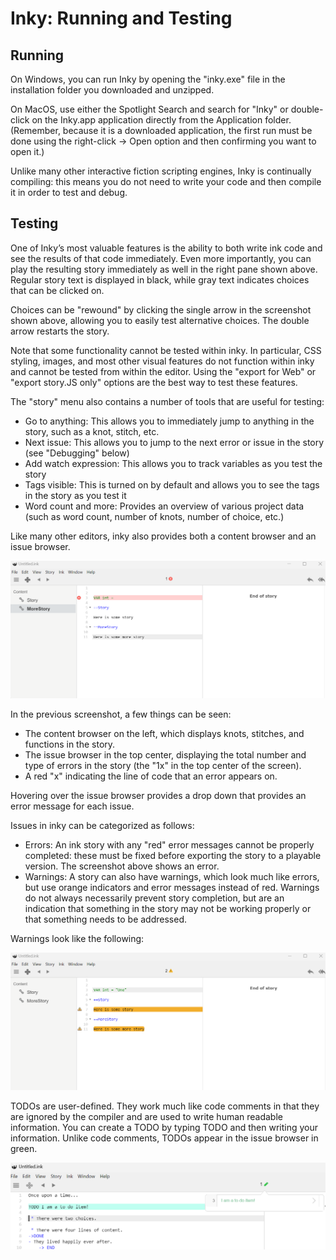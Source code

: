 # Inky: Running and Testing

## Running

On Windows, you can run Inky by opening the "inky.exe" file in the installation folder you downloaded and unzipped.

On MacOS, use either the Spotlight Search and search for "Inky" or double-click on the Inky.app application directly from the Application
folder. (Remember, because it is a downloaded application, the first run must be done using the right-click → Open option and then confirming you want to open it.)

Unlike many other interactive fiction scripting engines, Inky is continually compiling: this means you do not need to write your code and
then compile it in order to test and debug.

## Testing

One of Inky’s most valuable features is the ability to both write ink code and see the results of that code immediately. Even more
importantly, you can play the resulting story immediately as well in the right pane shown above. Regular story text is displayed in black, while gray text indicates choices that can be clicked on.

Choices can be "rewound" by clicking the single arrow in the screenshot shown above, allowing you to easily test alternative choices. The double arrow restarts the story.

Note that some functionality cannot be tested within inky. In particular, CSS styling, images, and most other visual features do not
function within inky and cannot be tested from within the editor. Using the "export for Web" or "export story.JS only" options are the best way to test these features.

The "story" menu also contains a number of tools that are useful for testing:

- Go to anything: This allows you to immediately jump to anything in the story, such as a knot, stitch, etc.
- Next issue: This allows you to jump to the next error or issue in the story (see "Debugging" below)
- Add watch expression: This allows you to track variables as you test the story
- Tags visible: This is turned on by default and allows you to see the tags in the story as you test it
- Word count and more: Provides an overview of various project data (such as word count, number of knots, number of choice, etc.)

Like many other editors, inky also provides both a content browser and an issue browser.

![Issue Browser](../../images/inkTools-Inky-IssueBrowser.png 'Reviewing Issues in Inky')

In the previous screenshot, a few things can be seen:

- The content browser on the left, which displays knots, stitches, and functions in the story.
- The issue browser in the top center, displaying the total number and type of errors in the story (the "1x" in the top center of the screen).
- A red "x" indicating the line of code that an error appears on.

Hovering over the issue browser provides a drop down that provides an error message for each issue.

Issues in inky can be categorized as follows:

- Errors: An ink story with any "red" error messages cannot be properly completed: these must be fixed before exporting the story to a playable version. The screenshot above shows an error.
- Warnings: A story can also have warnings, which look much like errors, but use orange indicators and error messages instead of red. Warnings do not always necessarily prevent story completion, but are an indication that something in the story may not be working properly or that something needs to be addressed.
  
Warnings look like the following:

![Warnings](../../images/inkTools-Inky-Warnings.png 'Warnings in Inky')

TODOs are user-defined. They work much like code comments in that they are ignored by the compiler and are used to write human readable information. You can create a TODO by typing TODO and then writing your information. Unlike code comments, TODOs appear in the issue browser in green.

![TODO](../../images/inkTools-Inky-TODO.png 'TODO Items in Inky')
